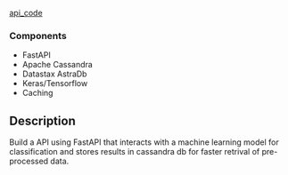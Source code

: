 [//]: <> (https://github.com/PuneetSivananda/nlp-text-classification.git)

[api_code](https://github.com/datastaxdevs/workshop-ai-as-api)

### Components
- FastAPI
- Apache Cassandra
- Datastax AstraDb
- Keras/Tensorflow
- Caching

## Description
Build a API using FastAPI that interacts with a machine learning model for classification and stores results in cassandra db for faster retrival of pre-processed data.
